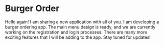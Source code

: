 # Burger Order

Hello again! I am sharing a new application with all of you. I am developing a burger ordering app. The main menu design is ready, and we are currently working on the registration and login processes. There are many more exciting features that I will be adding to the app. Stay tuned for updates!

